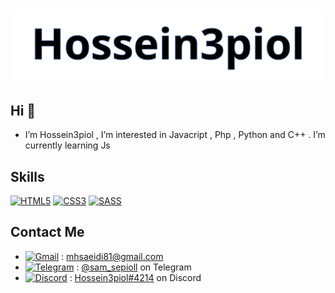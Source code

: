 <h1 align="center">
  <img src="https://github.com/im-ecorp/im-ecorp/blob/main/name.svg" alt="Marton Lederer" />
</h1>

## Hi 👋
- I’m Hossein3piol , I’m interested in Javacript , Php , Python and C++ . I’m currently learning Js
<!-- lol -->

## Skills
[![HTML5](https://img.shields.io/badge/html5-%23E34F26.svg?style=for-the-badge&logo=html5&logoColor=white)](https://developer.mozilla.org/en-US/docs/Web/HTML)
[![CSS3](https://img.shields.io/badge/css3-%231572B6.svg?style=for-the-badge&logo=css3&logoColor=white)](https://developer.mozilla.org/en-US/docs/Web/CSS)
[![SASS](https://img.shields.io/badge/SASS-hotpink.svg?style=for-the-badge&logo=SASS&logoColor=white)](https://sass-lang.com/documentation/)

## Contact Me
- [![Gmail](https://img.shields.io/badge/Gmail-D14836?style=for-the-badge&logo=gmail&logoColor=white)](mailto:mhsaeidi81@gmail.com) : mhsaeidi81@gmail.com
- [![Telegram](https://img.shields.io/badge/Telegram-2CA5E0?style=for-the-badge&logo=telegram&logoColor=white)](https://t.me/sam_sepioll) : [@sam_sepioll](https://t.me/sam_sepioll) on Telegram
- [![Discord](https://img.shields.io/badge/Discord-7289DA?style=for-the-badge&logo=discord&logoColor=white)](#) : [Hossein3piol#4214](./) on Discord
<!---
im-ecorp/im-ecorp is a ✨ special ✨ repository because its `README.md` (this file) appears on your GitHub profile.
You can click the Preview link to take a look at your changes.
--->

